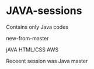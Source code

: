 # JAVA-sessions
Contains only Java codes

new-from-master

jAVA 
HTML/CSS
AWS

Receent session was Java
master
